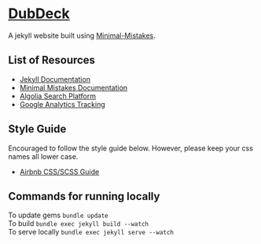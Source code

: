 # [DubDeck](http:/dubdeck.github.io)

A jekyll website built using [Minimal-Mistakes](https://github.com/mmistakes/minimal-mistakes).

## List of Resources
* [Jekyll Documentation](https://jekyllrb.com/docs/home/)
* [Minimal Mistakes Documentation](https://mmistakes.github.io/minimal-mistakes/docs/quick-start-guide/)
* [Algolia Search Platform](https://www.algolia.com/)
* [Google Analytics Tracking](https://analytics.google.com/analytics/web)

## Style Guide
Encouraged to follow the style guide below. However, please keep your css names all lower case.
* [Airbnb CSS/SCSS Guide](https://github.com/airbnb/css)

## Commands for running locally
To update gems `bundle update`\
To build `bundle exec jekyll build --watch`\
To serve locally `bundle exec jekyll serve --watch`
